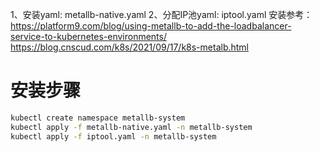 <!--
 * @Date: 2022-08-12 17:19:14
 * @Author: Zuo Yang
 * @Email: git config user.email
 * @LastEditors: Zuo Yang
 * @LastEditTime: 2022-08-12 17:19:15
 * @FilePath: /k8s/cluster/ingress-nginx/metallb/readme.md
-->
1、安装yaml: metallb-native.yaml 
2、分配IP池yaml: iptool.yaml
安装参考：
https://platform9.com/blog/using-metallb-to-add-the-loadbalancer-service-to-kubernetes-environments/
https://blog.cnscud.com/k8s/2021/09/17/k8s-metalb.html
# 安装步骤
```bash
kubectl create namespace metallb-system
kubectl apply -f metallb-native.yaml -n metallb-system
kubectl apply -f iptool.yaml -n metallb-system
```
